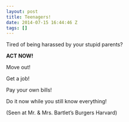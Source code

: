 ```yaml
---
layout: post
title: Teenagers!
date: 2014-07-15 16:44:46 Z
tags: []
---
```

Tired of being harassed by your stupid parents?

**ACT NOW!**

Move out!

Get a job!

Pay your own bills!

Do it now while you still know everything!

(Seen at Mr. & Mrs. Bartlet’s Burgers Harvard)
